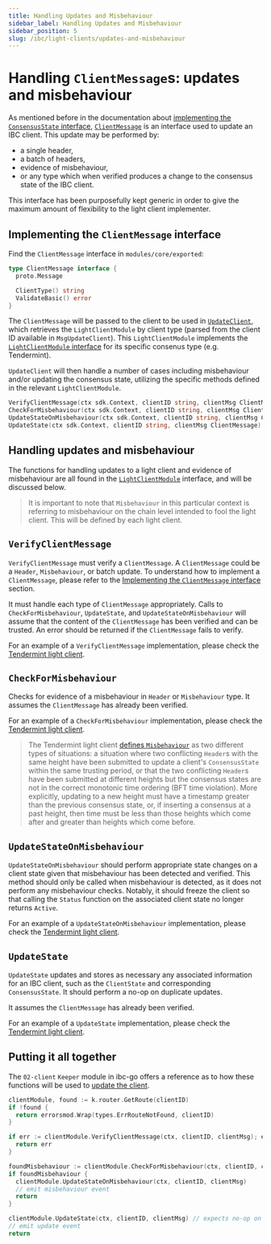 ```yaml
---
title: Handling Updates and Misbehaviour
sidebar_label: Handling Updates and Misbehaviour
sidebar_position: 5
slug: /ibc/light-clients/updates-and-misbehaviour
---
```



# Handling `ClientMessage`s: updates and misbehaviour

As mentioned before in the documentation about [implementing the `ConsensusState` interface](04-consensus-state.md), [`ClientMessage`](https://github.com/cosmos/ibc-go/blob/v7.0.0/modules/core/exported/client.go#L147) is an interface used to update an IBC client. This update may be performed by:

- a single header,
- a batch of headers,
- evidence of misbehaviour,
- or any type which when verified produces a change to the consensus state of the IBC client.

This interface has been purposefully kept generic in order to give the maximum amount of flexibility to the light client implementer.

## Implementing the `ClientMessage` interface

Find the `ClientMessage` interface in `modules/core/exported`:

```go
type ClientMessage interface {
  proto.Message

  ClientType() string
  ValidateBasic() error
}
```

The `ClientMessage` will be passed to the client to be used in [`UpdateClient`](https://github.com/cosmos/ibc-go/blob/v7.0.0/modules/core/02-client/keeper/client.go#L48), which retrieves the `LightClientModule` by client type (parsed from the client ID available in `MsgUpdateClient`). This `LightClientModule` implements the [`LightClientModule` interface](02-light-client-module.md) for its specific consenus type (e.g. Tendermint).

`UpdateClient` will then handle a number of cases including misbehaviour and/or updating the consensus state, utilizing the specific methods defined in the relevant `LightClientModule`.

```go
VerifyClientMessage(ctx sdk.Context, clientID string, clientMsg ClientMessage) error
CheckForMisbehaviour(ctx sdk.Context, clientID string, clientMsg ClientMessage) bool
UpdateStateOnMisbehaviour(ctx sdk.Context, clientID string, clientMsg ClientMessage)
UpdateState(ctx sdk.Context, clientID string, clientMsg ClientMessage) []Height
```

## Handling updates and misbehaviour

The functions for handling updates to a light client and evidence of misbehaviour are all found in the [`LightClientModule`](https://github.com/cosmos/ibc-go/blob/501a8462345da099144efe91d495bfcfa18d760d/modules/core/exported/client.go#L51) interface, and will be discussed below.

> It is important to note that `Misbehaviour` in this particular context is referring to misbehaviour on the chain level intended to fool the light client. This will be defined by each light client.

## `VerifyClientMessage`

`VerifyClientMessage` must verify a `ClientMessage`. A `ClientMessage` could be a `Header`, `Misbehaviour`, or batch update. To understand how to implement a `ClientMessage`, please refer to the [Implementing the `ClientMessage` interface](#implementing-the-clientmessage-interface) section.

It must handle each type of `ClientMessage` appropriately. Calls to `CheckForMisbehaviour`, `UpdateState`, and `UpdateStateOnMisbehaviour` will assume that the content of the `ClientMessage` has been verified and can be trusted. An error should be returned if the `ClientMessage` fails to verify.

For an example of a `VerifyClientMessage` implementation, please check the [Tendermint light client](https://github.com/cosmos/ibc-go/blob/76730ff030b52a351096ee941b7e4da44af9f059/modules/light-clients/07-tendermint/update.go#L23).

## `CheckForMisbehaviour`

Checks for evidence of a misbehaviour in `Header` or `Misbehaviour` type. It assumes the `ClientMessage` has already been verified.

For an example of a `CheckForMisbehaviour` implementation, please check the [Tendermint light client](https://github.com/cosmos/ibc-go/blob/76730ff030b52a351096ee941b7e4da44af9f059/modules/light-clients/07-tendermint/misbehaviour_handle.go#L22).

> The Tendermint light client [defines `Misbehaviour`](https://github.com/cosmos/ibc-go/blob/v7.0.0/modules/light-clients/07-tendermint/misbehaviour.go) as two different types of situations: a situation where two conflicting `Header`s with the same height have been submitted to update a client's `ConsensusState` within the same trusting period, or that the two conflicting `Header`s have been submitted at different heights but the consensus states are not in the correct monotonic time ordering (BFT time violation). More explicitly, updating to a new height must have a timestamp greater than the previous consensus state, or, if inserting a consensus at a past height, then time must be less than those heights which come after and greater than heights which come before.

## `UpdateStateOnMisbehaviour`

`UpdateStateOnMisbehaviour` should perform appropriate state changes on a client state given that misbehaviour has been detected and verified. This method should only be called when misbehaviour is detected, as it does not perform any misbehaviour checks. Notably, it should freeze the client so that calling the `Status` function on the associated client state no longer returns `Active`.

For an example of a `UpdateStateOnMisbehaviour` implementation, please check the [Tendermint light client](https://github.com/cosmos/ibc-go/blob/76730ff030b52a351096ee941b7e4da44af9f059/modules/light-clients/07-tendermint/update.go#L202).

## `UpdateState`

`UpdateState` updates and stores as necessary any associated information for an IBC client, such as the `ClientState` and corresponding `ConsensusState`. It should perform a no-op on duplicate updates.

It assumes the `ClientMessage` has already been verified.

For an example of a `UpdateState` implementation, please check the [Tendermint light client](https://github.com/cosmos/ibc-go/blob/76730ff030b52a351096ee941b7e4da44af9f059/modules/light-clients/07-tendermint/update.go#L134).

## Putting it all together

The `02-client` `Keeper` module in ibc-go offers a reference as to how these functions will be used to [update the client](https://github.com/cosmos/ibc-go/blob/v7.0.0/modules/core/02-client/keeper/client.go#L48).

```go
clientModule, found := k.router.GetRoute(clientID)
if !found {
  return errorsmod.Wrap(types.ErrRouteNotFound, clientID)
}

if err := clientModule.VerifyClientMessage(ctx, clientID, clientMsg); err != nil {
  return err
}

foundMisbehaviour := clientModule.CheckForMisbehaviour(ctx, clientID, clientMsg)
if foundMisbehaviour {
  clientModule.UpdateStateOnMisbehaviour(ctx, clientID, clientMsg)
  // emit misbehaviour event
  return 
}

clientModule.UpdateState(ctx, clientID, clientMsg) // expects no-op on duplicate header
// emit update event
return
```
